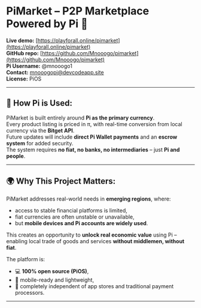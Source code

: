# PiMarket – P2P Marketplace Powered by Pi 💱

**Live demo:** [https://playforall.online/pimarket](https://playforall.online/pimarket)  
**GitHub repo:** [https://github.com/Mnooogo/pimarket](https://github.com/Mnooogo/pimarket)  
**Pi Username:** @mnooogo1  
**Contact:** mnooogopi@devcodeapp.site  
**License:** PiOS  

---

## 🚀 How Pi is Used:

PiMarket is built entirely around **Pi as the primary currency**.  
Every product listing is priced in π, with real-time conversion from local currency via the **Bitget API**.  
Future updates will include **direct Pi Wallet payments** and an **escrow system** for added security.  
The system requires **no fiat, no banks, no intermediaries** – just **Pi and people**.

---

## 🌍 Why This Project Matters:

PiMarket addresses real-world needs in **emerging regions**, where:
- access to stable financial platforms is limited,  
- fiat currencies are often unstable or unavailable,  
- but **mobile devices and Pi accounts are widely used**.

This creates an opportunity to **unlock real economic value** using Pi –  
enabling local trade of goods and services **without middlemen, without fiat**.

The platform is:
- 💻 **100% open source (PiOS)**,  
- 📱 mobile-ready and lightweight,  
- 🚫 completely independent of app stores and traditional payment processors.

---

